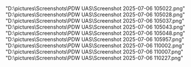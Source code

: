 "D:\pictures\Screenshots\PDW UAS\Screenshot 2025-07-06 105022.png"
"D:\pictures\Screenshots\PDW UAS\Screenshot 2025-07-06 105028.png"
"D:\pictures\Screenshots\PDW UAS\Screenshot 2025-07-06 105037.png"
"D:\pictures\Screenshots\PDW UAS\Screenshot 2025-07-06 105043.png"
"D:\pictures\Screenshots\PDW UAS\Screenshot 2025-07-06 105048.png"
"D:\pictures\Screenshots\PDW UAS\Screenshot 2025-07-06 105957.png"
"D:\pictures\Screenshots\PDW UAS\Screenshot 2025-07-06 110002.png"
"D:\pictures\Screenshots\PDW UAS\Screenshot 2025-07-06 110007.png"
"D:\pictures\Screenshots\PDW UAS\Screenshot 2025-07-06 110227.png"